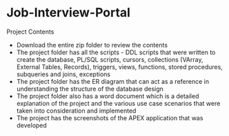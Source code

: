 # Job-Interview-Portal


Project Contents
- Download the entire zip folder to review the contents
- The project folder has all the scripts - DDL scripts that were written to create the database, PL/SQL scripts, cursors, collections (VArray, External Tables, Records), triggers, views, functions, stored procedures, subqueries and joins, exceptions
- The project folder has the ER diagram that can act as a reference in understanding the structure of the database design
- The project folder also has a word document which is a detailed explanation of the project and the various use case scenarios that were taken into consideration and implemented
- The project has the screenshots of the APEX application that was developed
